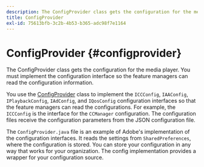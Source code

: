 ```yaml
---
description: The ConfigProvider class gets the configuration for the media player. You must implement the configuration interface so the feature managers can read the configuration information.
title: ConfigProvider
exl-id: 75613bfb-3c2b-4b53-b365-adc98f7e1164
---
```

# ConfigProvider {#configprovider}

The ConfigProvider class gets the configuration for the media player. You must implement the configuration interface so the feature managers can read the configuration information.

You use the [ConfigProvider](https://help.adobe.com/en_US/primetime/api/reference_implementation/android/javadoc/com/adobe/primetime/reference/config/ConfigProvider.html) class to implement the `ICCConfig`, `IAAConfig`, `IPlaybackConfig`, `IAdConfig`, and `IQosConfig` configuration interfaces so that the feature managers can read the configurations. For example, the `ICCConfig` is the interface for the `CCManager` configuration. The configuration files receive the configuration parameters from the JSON configuration file.

The `ConfigProvider.java` file is an example of Adobe's implementation of the configuration interfaces. It reads the settings from `SharedPreferences`, where the configuration is stored. You can store your configuration in any way that works for your organization. The config implementation provides a wrapper for your configuration source.
